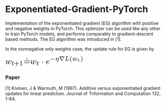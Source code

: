 # Exponentiated-Gradient-PyTorch

Implementation of the exponentiated gradient (EG) algorithm with positive and negative weights in PyTorch. This optimizer can be used like any other to train PyTorch models, and performs comparably to gradient-descent based methods. The EG algorithm was introduced in [1].

In the nonnegative only weights case, the update rule for EG is given by

![EG rule](figures/eg_rule.png)

### Paper

[1] Kivinen, J & Warmuth, M (1997). Additive versus exponentiated gradient updates for linear
prediction. Journal of Tnformation and Computation 132, 1-64. 
